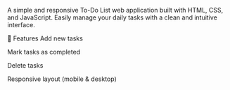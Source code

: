 A simple and responsive To-Do List web application built with HTML, CSS, and JavaScript. Easily manage your daily tasks with a clean and intuitive interface.

🚀 Features
Add new tasks

Mark tasks as completed

Delete tasks

Responsive layout (mobile & desktop)


